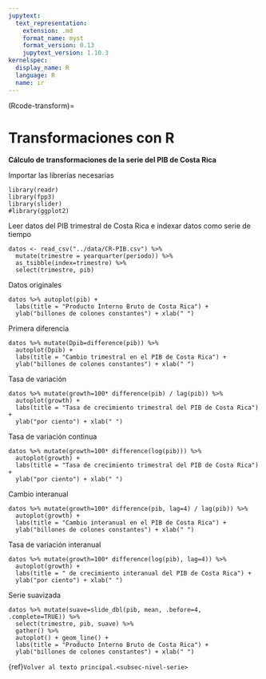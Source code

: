 ```yaml
---
jupytext:
  text_representation:
    extension: .md
    format_name: myst
    format_version: 0.13
    jupytext_version: 1.10.3
kernelspec:
  display_name: R
  language: R
  name: ir
---
```


(Rcode-transform)=
# Transformaciones con R

**Cálculo de transformaciones de la serie del PIB de Costa Rica**

Importar las librerías necesarias

```{code-cell} r
library(readr)
library(fpp3)
library(slider)
#library(ggplot2)
```

Leer datos del PIB trimestral de Costa Rica e indexar datos como serie de tiempo

```{code-cell} r
datos <- read_csv("../data/CR-PIB.csv") %>%
  mutate(trimestre = yearquarter(periodo)) %>%
  as_tsibble(index=trimestre) %>%
  select(trimestre, pib)
```

Datos originales

```{code-cell} r
datos %>% autoplot(pib) +
  labs(title = "Producto Interno Bruto de Costa Rica") +
  ylab("billones de colones constantes") + xlab(" ")
```

Primera diferencia

```{code-cell} r
datos %>% mutate(Dpib=difference(pib)) %>%
  autoplot(Dpib) +
  labs(title = "Cambio trimestral en el PIB de Costa Rica") +
  ylab("billones de colones constantes") + xlab(" ")
```

Tasa de variación

```{code-cell} r
datos %>% mutate(growth=100* difference(pib) / lag(pib)) %>%
  autoplot(growth) +
  labs(title = "Tasa de crecimiento trimestral del PIB de Costa Rica") +
  ylab("por ciento") + xlab(" ")
```

Tasa de variación continua

```{code-cell} r
datos %>% mutate(growth=100* difference(log(pib))) %>%
  autoplot(growth) +
  labs(title = "Tasa de crecimiento trimestral del PIB de Costa Rica") +
  ylab("por ciento") + xlab(" ")
```

Cambio interanual

```{code-cell} r
datos %>% mutate(growth=100* difference(pib, lag=4) / lag(pib)) %>%
  autoplot(growth) +
  labs(title = "Cambio interanual en el PIB de Costa Rica") +
  ylab("billones de colones constantes") + xlab(" ")
```

Tasa de variación interanual

```{code-cell} r
datos %>% mutate(growth=100* difference(log(pib), lag=4)) %>%
  autoplot(growth) +
  labs(title = " de crecimiento interanual del PIB de Costa Rica") +
  ylab("por ciento") + xlab(" ")
```

Serie suavizada

```{code-cell} r
datos %>% mutate(suave=slide_dbl(pib, mean, .before=4, .complete=TRUE)) %>%
  select(trimestre, pib, suave) %>%
  gather() %>%
  autoplot() + geom_line() +
  labs(title = "Producto Interno Bruto de Costa Rica") +
  ylab("billones de colones constantes") + xlab(" ")
```
{ref}`Volver al texto principal.<subsec-nivel-serie>`
